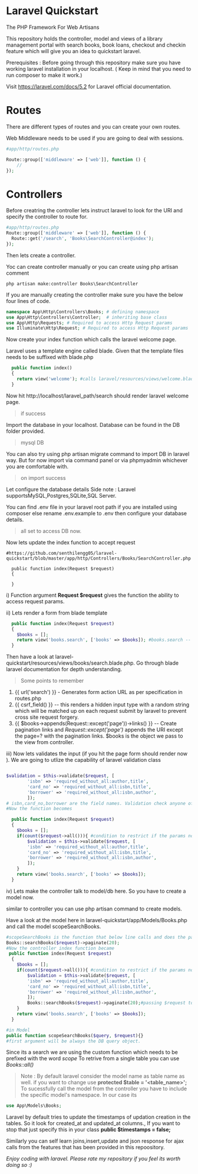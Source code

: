 # Laravel Quickstart
The PHP Framework For Web Artisans

This repository holds the controller, model and views of a library management portal with search books, book loans, checkout and checkin feature which will give you an idea to quickstart laravel. 

Prerequisites : Before going through this repository make sure you have working laravel installation in your localhost. ( Keep in mind that you need to run composer to make it work.)

Visit https://laravel.com/docs/5.2 for Laravel official documentation.


# Routes

There are different types of routes and you can create your own routes.

Web Middleware needs to be used if you are going to deal with sessions.

```php
#app/http/routes.php

Route::group(['middleware' => ['web']], function () {
    //
});

```

# Controllers
Before creatring the controller lets instruct laravel to look for the URI and specify the controller to route for. 
```php
#app/http/routes.php
Route::group(['middleware' => ['web']], function () {
  Route::get('/search', 'Books\SearchController@index');
});
```
Then lets create a controller.

Yoc can create controller manually or you can create using php artisan comment

```
php artisan make:controller Books\SearchController
```
If you are manually creating the controller make sure you have the below four lines of code.

```php
namespace App\Http\Controllers\Books; # defining namespace 
use App\Http\Controllers\Controller;  # inheriting base class 
use App\Http\Requests; # Required to access Http Request params 
use Illuminate\Http\Request; # Required to access Http Request params 
```

Now create your index function which calls the laravel welcome page.

Laravel uses a template engine called blade. Given that the template files needs to be suffixed with blade.php

```php
  public function index()
  {
    return view('welcome'); #calls laravel/resources/views/welcome.blade.php
  }
```

Now hit http://localhost/laravel_path/search should render laravel welcome page.
>if success

Import the database in your localhost. Database can be found in the DB folder provided.
>mysql DB

You can also try using php artisan migrate command to import DB in laravel way. But for now import via command panel or via phpmyadmin whichever you are comfortable with.
>on import success

Let configure the database details
Side note : Laravel supportsMySQL,Postgres,SQLite,SQL Server.

You can find .env file in your laravel root path if you are installed using composer else rename .env.example to .env then configure your database details.
>all set to access DB now.

Now lets update the index function to accept request
```
#https://github.com/senthilengg05/laravel-quickstart/blob/master/app/http/Controllers/Books/SearchController.php

  public function index(Request $request)
  {
  	
  }
```
i) Function argument **Request $request** gives the function the ability to access request params.

ii) Lets render a form from blade template 
```php
  public function index(Request $request)
  {
  	$books = [];
  	return view('books.search', ['books' => $books]); #books.search -- books folders and search.blade.php
  }
```
Then have a look at laravel-quickstart/resources/views/books/search.blade.php. Go through blade laravel documentation for depth understanding.

> Some points to remember
 1) {{ url('search') }} - Generates form action URL as per specification in routes.php 
 2) {{ csrf_field() }} -- this renders a hidden input type with a random string which will be matched up on each request submit by laravel to prevent cross site request forgery.
 3) {{ $books->appends(Request::except('page'))->links() }} -- Create pagination links and *Request::except('page')* appends the URI except the page=? with the pagination links. $books is the object we pass to the view from controller.

iii) Now lets validates the input (if you hit the page form should render now ). We are going to utlize the capability of laravel validation class
``` php

$validation = $this->validate($request, [
  		'isbn' => 'required_without_all:author,title',
  		'card_no' => 'required_without_all:isbn,title',
  		'borrower' => 'required_without_all:isbn,author',
  		]);
# isbn,card_no,borrower are the field names. Validation check anyone of these three presents
#Now the function becomes

  public function index(Request $request)
  {
  	$books = [];
  	if(count($request->all())){ #condition to restrict if the params not present.
  		$validation = $this->validate($request, [
  		'isbn' => 'required_without_all:author,title',
  		'card_no' => 'required_without_all:isbn,title',
  		'borrower' => 'required_without_all:isbn,author',
  		]);
  	}
  	return view('books.search', ['books' => $books]);
  }
```
iv) Lets make the controller talk to model/db here. So you have to create a model now. 

similar to controller you can use php artisan command to create models.

Have a look at the model here in laravel-quickstart/app/Models/Books.php and call the model scopeSearchBooks.

```php
#scopeSearchBooks is the function that below line calls and does the pagination as well.
Books::searchBooks($request)->paginate(20);
#Now the controller index function became
 public function index(Request $request)
  {
  	$books = [];
  	if(count($request->all())){ #condition to restrict if the params not present.
  		$validation = $this->validate($request, [
  		'isbn' => 'required_without_all:author,title',
  		'card_no' => 'required_without_all:isbn,title',
  		'borrower' => 'required_without_all:isbn,author',
  		]);
  		Books::searchBooks($request)->paginate(20);#passing $request to the model
  	}
  	return view('books.search', ['books' => $books]);
  }

#in Model
public function scopeSearchBooks($query, $request){} 
#first argument will be always the DB query object.
```
Since its a search we are using the custom function which needs to be prefixed with the word *scope*
To retrive from a single table you can use *Books::all()*
> Note : By default laravel consider the model name as table name as well. if you want to change use **protected $table = '<table_name>';**
To sucessfully call the model from the controller you have to include the specific model's namespace. In our case its 
```php
use App\Models\Books;
```
Laravel by default tries to update the timestamps of updation creation in the tables. So it look for created_at and updated_at columns., If you want to stop that just specify this in your class **public $timestamps = false;**

Similarly you can self learn joins,insert,update and json response for ajax calls from the features that has been provided in this repoository.

*Enjoy coding with laravel. Please rate my repository if you feel its worth doing so :)*
